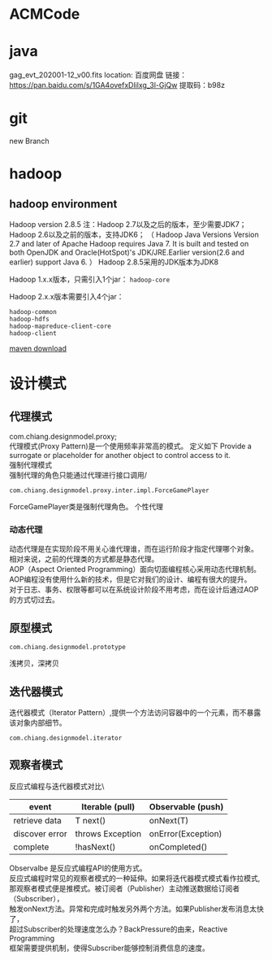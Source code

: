 # ACMCode
# java
gag_evt_202001-12_v00.fits 
location: 百度网盘 链接：https://pan.baidu.com/s/1GA4ovefxDlilxg_3l-GjQw 
提取码：b98z
# git
new Branch

# hadoop
## hadoop environment
Hadoop version 2.8.5
注：Hadoop 2.7以及之后的版本，至少需要JDK7；
  Hadoop 2.6以及之前的版本，支持JDK6；
（
Hadoop Java Versions
Version 2.7 and later of Apache Hadoop requires Java 7. It is built and tested on both OpenJDK and Oracle(HotSpot)'s JDK/JRE.Earlier version(2.6 and earlier) support Java 6.
）
Hadoop 2.8.5采用的JDK版本为JDK8  

Hadoop 1.x.x版本，只需引入1个jar：
```hadoop-core```

Hadoop 2.x.x版本需要引入4个jar：
```
hadoop-common
hadoop-hdfs
hadoop-mapreduce-client-core
hadoop-client
```

[maven download](https://mvnrepository.com/) 
# 设计模式
## 代理模式
com.chiang.designmodel.proxy;\
代理模式(Proxy Pattern)是一个使用频率非常高的模式。
定义如下
Provide a surrogate or placeholder for another object to control access to it.\
强制代理模式\
强制代理的角色只能通过代理进行接口调用/
```
com.chiang.designmodel.proxy.inter.impl.ForceGamePlayer
```
ForceGamePlayer类是强制代理角色。
个性代理 
### 动态代理
动态代理是在实现阶段不用关心谁代理谁，而在运行阶段才指定代理哪个对象。\
相对来说，之前的代理类的方式都是静态代理。\
AOP（Aspect Oriented Programming）面向切面编程核心采用动态代理机制。 \
AOP编程没有使用什么新的技术，但是它对我们的设计、编程有很大的提升。\
对于日志、事务、权限等都可以在系统设计阶段不用考虑，而在设计后通过AOP的方式切过去。


## 原型模式
```
com.chiang.designmodel.prototype
```
浅拷贝，深拷贝

## 迭代器模式
迭代器模式（Iterator Pattern）,提供一个方法访问容器中的一个元素，而不暴露该对象内部细节。


````
com.chiang.designmodel.iterator
````


## 观察者模式

反应式编程与迭代器模式对比\

|event          |Iterable (pull)    |Observable (push)  |
----|----|----|
|retrieve data  |T next()           |onNext(T)          |
|discover error |throws Exception   |onError(Exception) |
|complete       |!hasNext()         |onCompleted()      |
Observalbe 是反应式编程API的使用方式。 \
反应式编程时常见的观察者模式的一种延伸。如果将迭代器模式模式看作拉模式,\
那观察者模式便是推模式。被订阅者（Publisher）主动推送数据给订阅者（Subscriber），\
触发onNext方法。异常和完成时触发另外两个方法。如果Publisher发布消息太快了，\
超过Subscriber的处理速度怎么办？BackPressure的由来，Reactive Programming\
框架需要提供机制，使得Subscriber能够控制消费信息的速度。




